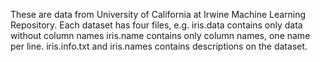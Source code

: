 These are data from University of California at Irwine Machine Learning Repository.
Each dataset has four files, e.g.
iris.data contains only data without column names
iris.name contains only column names, one name per line.
iris.info.txt and iris.names contains descriptions on the dataset.
